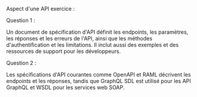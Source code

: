 Aspect d'une API exercice : 

Question 1 :

Un document de spécification d'API définit les endpoints, les paramètres, les réponses et les erreurs de l'API, ainsi que les méthodes d'authentification et les limitations. 
Il inclut aussi des exemples et des ressources de support pour les développeurs.

Question 2 :

Les spécifications d'API courantes comme OpenAPI et RAML décrivent les endpoints et les réponses, tandis que GraphQL SDL est utilisé pour les API GraphQL et 
WSDL pour les services web SOAP.
